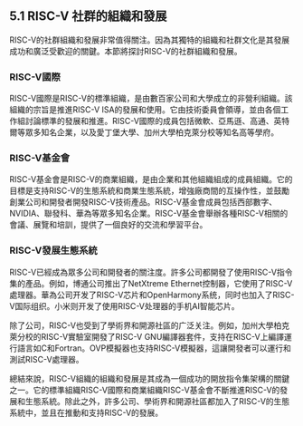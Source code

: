 ## 5.1 RISC-V 社群的組織和發展

RISC-V的社群組織和發展非常值得關注。因為其獨特的組織和社群文化是其發展成功和廣泛受歡迎的關鍵。本節將探討RISC-V的社群組織和發展。

### RISC-V國際

RISC-V國際是RISC-V的標準組織，是由數百家公司和大學成立的非營利組織。該組織的宗旨是推進RISC-V ISA的發展和使用。它由技術委員會領導，並由各個工作組討論標準的發展和推進。RISC-V國際的成員包括微軟、亞馬遜、高通、英特爾等眾多知名企業，以及愛丁堡大學、加州大學柏克萊分校等知名高等學府。

### RISC-V基金會

RISC-V基金會是RISC-V的商業組織，是由企業和其他組織組成的成員組織。它的目標是支持RISC-V的生態系統和商業生態系統，增強廠商間的互操作性，並鼓勵創業公司和開發者開發RISC-V技術產品。RISC-V基金會成員包括西部數字、NVIDIA、聯發科、華為等眾多知名企業。RISC-V基金會舉辦各種RISC-V相關的會議、展覽和培訓，提供了一個良好的交流和學習平台。

### RISC-V發展生態系統

RISC-V已經成為眾多公司和開發者的關注度。許多公司都開發了使用RISC-V指令集的產品。例如，博通公司推出了NetXtreme Ethernet控制器，它使用了RISC-V處理器。華為公司开发了RISC-V芯片和OpenHarmony系统，同时也加入了RISC-V国际组织。小米则开发了使用RISC-V处理器的手机AI智能芯片。

除了公司，RISC-V也受到了學術界和開源社區的广泛关注。例如，加州大學柏克萊分校的RISC-V實驗室開發了RISC-V GNU編譯器套件，支持在RISC-V上編譯運行語言如C和Fortran。OVP模擬器也支持RISC-V模擬器，這讓開發者可以運行和測試RISC-V處理器。

總結來說，RISC-V組織的組織和發展是其成為一個成功的開放指令集架構的關鍵之一。它的標準組織RISC-V國際和商業組織RISC-V基金會不斷推進RISC-V的發展和生態系統。除此之外，許多公司、學術界和開源社區都加入了RISC-V的生態系統中，並且在推動和支持RISC-V的發展。